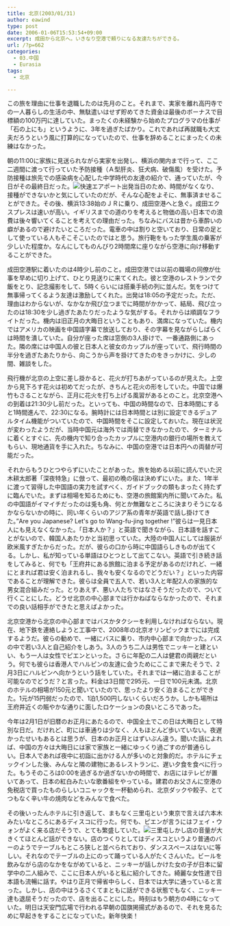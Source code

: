 ```yaml
---
title: 北京(2003/01/31)
author: eawind
type: post
date: 2006-01-06T15:53:54+09:00
excerpt: 成田から北京へ。いきなり空港で頼りになる友達たちができる。
url: /?p=662
categories:
  - 03.中国
  - Eurasia
tags:
  - 北京

---
```

この旅を理由に仕事を退職したのは先月のこと。それまで、実家を離れ高円寺での一人暮らしの生活の中、無駄遣いはせず貯めてきた資金は最後のボーナスで目標額の100万円に達していた。まったくの未経験から始めたプログラマの仕事が「石の上にも」というように、3年を過ぎたばかり。これであれば再就職も大丈夫だろうという風に打算的になっていたので、仕事を辞めることにまったくの未練はなかった。

朝の11:00に家族に見送られながら実家を出発し、横浜の関内まで行って、ここ二週間に渡って行っていた予防接種（Ａ型肝炎、狂犬病、破傷風）を受けた。予防接種は旅先での感染病を心配した中学時代の友達の紹介で、通っていたが、今日がその最終日だった。![快速エアポート](/img/wp/2006/01/200301310537201.jpg)出発当日のため、時間がなくなり、接種ができないかと気にしていたのだが、そんな心配をよそに、無事済ませることができた。その後、横浜13:38始のＪＲに乗り、成田空港へと急ぐ。成田エクスプレスは速いが高い。イギリスまでの道のりを考えると物価の高い日本での浪費は後々響いてくることを考えての理由だった。ちなみにバスは昔から車酔いの癖があるので避けたいところだった。電車の中は割りと空いており、日常の足として使っている人もそこそこいたのではと思う。旅行鞄をもった学生風の乗客が少しいた程度か。なんにしてものんびり2時間席に座りながら空港に向け移動することができた。

成田空港駅に着いたのは4時少し前のこと。成田空港では以前の職場の同僚が仕事を早めに切り上げて、ひとり見送りに来てくれた。彼と空港のレストランで夕飯をとり、記念撮影をして、5時くらいには搭乗手続の列に並んだ。気をつけて無事帰ってくるよう友達は激励してくれた。出発は18:05の予定だった。ただ、理由はわからないが、なかなか飛び立つまでに時間がかかって、結局、飛び立ったのは18:30を少し過ぎたあたりだったような気がする。それからは順調なフライトだった。機内は旧正月の大晦日ということもあり、満席になっていた。機内ではアメリカの映画を中国語字幕で放送しており、その字幕を見ながらしばらくは時間を潰していた。自分が座った席は窓側の3人掛けで、一番通路側にあった。隣の席には中国人の彼と日本人と彼女のカップルが座っていて、飛行時間の半分を過ぎたあたりから、向こうから声を掛けてきたのをきっかけに、少しの間、雑談をした。

飛行機が北京の上空に差し掛かると、花火が打ちあがっているのが見えた。上空から見下ろす花火は初めてだったが、きちんと花火の形をしていた。中国では爆竹もさることながら、正月に花火を打ち上げる風習があるとのこと。北京空港への到着は21:30少し前だった。といっても、中国の時間なので、日本時間にすると1時間進んで、22:30になる。腕時計には日本時間とは別に設定できるデュアルタイム機能がついていたので、中国時間をそこに設定しておいた。現在は状況が変わったようだが、当時中国元は海外では両替できなかったので、ターミナルに着くとすぐに、先の機内で知り合ったカップルに空港内の銀行の場所を教えてもらい、現地通貨を手に入れた。ちなみに、中国の空港では日本円への両替が可能だった。

それからもうひとつやらずにいたことがあった。旅を始める以前に読んでいた沢木耕太郎著「深夜特急」に倣って、最初の晩の宿は決めずにいた。また、1年半に渡って習得した中国語の実力を試すべく、ガイドブックの類もまったく持たずに臨んでいた。まずは相場を知るためにも、空港の旅館案内所に聞いてみた。私の中国語がイマイチだったのは兎も角、何とか無難なところに決まりそうになるかならないかの時に、同い年くらいのアジア系の青年が英語で話し掛けてきた。&#8221;Are you Japanese? Let's go to Wang-fu-jing together !&#8221;彼らは一見日本人にも見えなくなかった。「日本人か？」と英語で聞きながら、日本語を話すことがないので、韓国人あたりかと当初思っていた。大陸の中国人にしては服装が欧米風すぎたからだった。だが、彼らの口から時に中国語らしきものが出てくる。しかし、私が知っている単語はひとつとして出てこない。英語で引き続き話をしてみると、何でも「王府井にある旅館に泊まる予定があるのだけれど、一緒にとまれば君は安く泊まれるし、我々も安くなるのでどうだい？」といった内容であることが理解できた。彼らは全員で五人で、若い3人と年配2人の家族的な男女混合組みだった。とりあえず、悪い人たちではなさそうだったので、ついて行くことにした。どうせ北京の中心部までは行かねばならなかったので、それまでの良い話相手ができたと思えばよかった。

北京空港から北京の中心部まではバスかタクシーを利用しなければならない。現在、地下鉄を連絡しようと工事中で、2008年の北京オリンピックまでには完成するようだ。彼らの勧めで、一緒にバスに乗り、市内中心部まで向かった。バスの中で若い3人と自己紹介をしあう。3人のうち二人は男性でニッキーと建といい、もう一人は女性でピエンといった。さらに年配の二人は健君の両親だという。何でも彼らは香港人でハルピンの友達に会うためにここまで来たそうで、2月3日にハルピンへ向かうという話をしていた。それまでは一緒に泊まることが可能なのでどうだ？と言った。料金は3日間で295元、一日で100元未満。北京のホテルの相場が150元と聞いていたので、思ったより安く泊まることができた。1元が15円弱だったので、1泊1,500円しないくらいだろうか。しかも場所は王府井近くの賑やかな通りに面したロケーションの良いところであった。

今年は2月1日が旧暦のお正月にあたるので、中国全土でこの日は大晦日として特別な日だ。だけれど、町には車通りは少なく、人もほとんど歩いていない。夜遅かったせいもあるとは思うが、日本のお正月とはずいぶん違う。聞いた話によれば、中国の方々は大晦日には家で家族と一緒にゆっくり過ごすのが普通らしい。日本人であれば夜中に初詣に出かける人が多いのと対象的だ。ホテルにチェックインした後、みんなと隣の建物にあるレストランに、遅い夕食を食べに行った。もうそのころは0:00を過ぎるか過ぎないかの時間で、お店にはテレビが置いてあって、日本の紅白みたいな歌番組をやっている。建君のお父さんに空港の免税店で買ったものらしいコニャックを一杯勧められ、北京ダックや餃子、とてつもなく辛い牛の焼肉などをみんなで食べた。

その後いったんホテルに引き返して、まもなく三里屯という東京で言えば六本木みたいなところにあるディスコに行った。何でも、ピエンが言うにはフェイ・ウォンがよく来る店だそうで、とても繁盛していた。![三里屯](/img/wp/2006/01/200301311838501.jpg)しかし店の音量が大きくてほとんど話ができない。店のつくりとしてはディスコというより普通のバーのようでテーブルもところ狭しと並べられており、ダンススペースはないに等しい。それなのでテーブルの上にのって踊っている人がたくさんいた。ビールを飲みながら店のなかをながめていると、ニッキーが話しかけた女の子が日本に留学中の二人組みで、ここに日本人がいると私に紹介してきた。綺麗な女性達で日本語も流暢に話す。やはり正月で帰省中らしく、日本では大学に通っていると言った。しかし、店の中はうるさくてまともに話ができる状態でもなく、ニッキー達も退屈そうだったので、店を出ることにした。時刻はもう朝方の4時になっていた。明日は天安門広場で行われる早朝の国旗掲揚式があるので、それを見るために早起きをすることになっていた。新年快楽！
